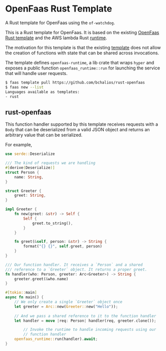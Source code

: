 # OpenFaas Rust Template

A Rust template for OpenFaas using the `of-watchdog`.

This is a Rust template for OpenFaas. It is based on the existing
[OpenFaas Rust template](https://github.com/openfaas-incubator/rust-http-template)
and the AWS lambda Rust [runtime](https://github.com/awslabs/aws-lambda-rust-runtime).

The motivation for this template is that the existing
[template](https://github.com/openfaas-incubator/rust-http-template)
does not allow the creation of functions with state that can be shared
across invocations.

The template defines `openfaas-runtime`, a lib crate that wraps `hyper`
and exposes a public function `openfaas_runtime::run` for launching the
service that will handle user requests.

```sh
$ faas template pull https://github.com/bchalios/rust-openfaas
$ faas new --list
Languages available as templates:
- rust
```

## rust-openfaas

This function handler supported by this template receives requests with
a `Body` that can be deserialized from a valid JSON object and returns an
arbitrary value that can be serialized.

For example,

```Rust
use serde::Deserialize

/// The kind of requests we are handling
#[derive(Deserialize)]
struct Person {
	name: String,
}

struct Greeter {
	greet: String,
}

impl Greeter {
	fn new(greet: &str) -> Self {
		Self {
			greet.to_string(),
		}
	}

	fn greet(&self, person: &str) -> String {
		format("{} {}", self.greet, person)
	}
}

/// Our function handler. It receives a `Person` and a shared
/// reference to a `Greeter` object. It returns a proper greet.
fn handler(who: Person, greeter: Arc<Greeter>) -> String {
	greeter.greet(&who.name)
}

#[tokio::main]
async fn main() {
	// We only create a single `Greeter` object once
	let greeter = Arc::new(Greeter::new("Hello"));
	
	// And we pass a shared reference to it to the function handler
	let handler = move |req: Person| handler(req, greeter.clone());

        // Invoke the runtime to handle incoming requests using our
        // function handler
	openfaas_runtime::run(handler).await;
}
```
